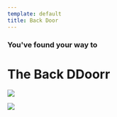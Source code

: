 ```yaml
---
template: default
title: Back Door
---
```


### You've found your way to

# The Back DDoorr

![](/back-door/test.gif)

![](/back-door/film.jpg)
